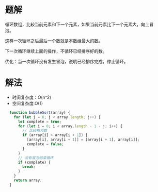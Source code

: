 # 题解

循环数组，比较当前元素和下一个元素，如果当前元素比下一个元素大，向上冒泡。

这样一次循环之后最后一个数就是本数组最大的数。

下一次循环继续上面的操作，不循环已经排序好的数。

优化：当一次循环没有发生冒泡，说明已经排序完成，停止循环。

# 解法

- 时间复杂度：O(n^2)
- 空间复杂度:O(1)

```js
  function bubbleSort(array) {
    for (let j = 0; j < array.length; j++) {
      let complete = true;
      for (let i = 0; i < array.length - 1 - j; i++) {
        // 比较相邻数
        if (array[i] > array[i + 1]) {
          [array[i], array[i + 1]] = [array[i + 1], array[i]];
          complete = false;
        }
      }
      // 没有冒泡结束循环
      if (complete) {
        break;
      }
    }
    return array;
  }
```

